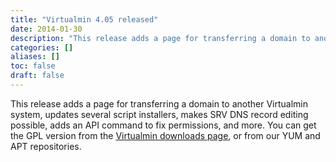 ```yaml
---
title: "Virtualmin 4.05 released"
date: 2014-01-30
description: "This release adds a page for transferring a domain to another Virtualmin system, updates several..."
categories: []
aliases: []
toc: false
draft: false
---
```

This release adds a page for transferring a domain to another Virtualmin system, updates several script installers, makes SRV DNS record editing possible, adds an API command to fix permissions, and more. You can get the GPL version from the [Virtualmin downloads page][1], or from our YUM and APT repositories.

  [1]: vdownload.html

